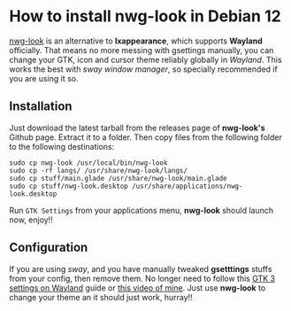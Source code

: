 # How to install nwg-look in Debian 12

[nwg-look](https://github.com/nwg-piotr/nwg-look) is an alternative to **lxappearance**, which supports **Wayland** officially. That means no more messing with gsettings manually, you can change
your GTK, icon and cursor theme reliably globally in *Wayland*. This works the best with *sway window manager*, so specially recommended if you are using it so.

## Installation
Just download the latest tarball from the releases page of **nwg-look's** Github page. Extract it to a folder.
Then copy files from the following folder to the following destinations:
```
sudo cp nwg-look /usr/local/bin/nwg-look
sudo cp -rf langs/ /usr/share/nwg-look/langs/
sudo cp stuff/main.glade /usr/share/nwg-look/main.glade
sudo cp stuff/nwg-look.desktop /usr/share/applications/nwg-look.desktop
```

Run `GTK Settings` from your applications menu, **nwg-look** should launch now, enjoy!!

## Configuration

If you are using *sway*, and you have manually tweaked **gsetttings** stuffs from your config,
then remove them. No longer need to follow this [GTK 3 settings on Wayland](https://github.com/swaywm/sway/wiki/GTK-3-settings-on-Wayland) guide or [this video of mine](https://www.youtube.com/watch?v=1HE6kbpbDS8). Just use **nwg-look** to change your theme an it should just work, hurray!!
